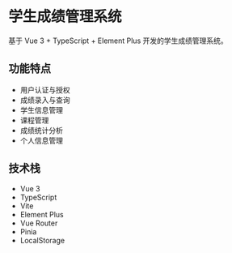 # 学生成绩管理系统

基于 Vue 3 + TypeScript + Element Plus 开发的学生成绩管理系统。

## 功能特点

- 用户认证与授权
- 成绩录入与查询
- 学生信息管理
- 课程管理
- 成绩统计分析
- 个人信息管理

## 技术栈

- Vue 3
- TypeScript
- Vite
- Element Plus
- Vue Router
- Pinia
- LocalStorage





